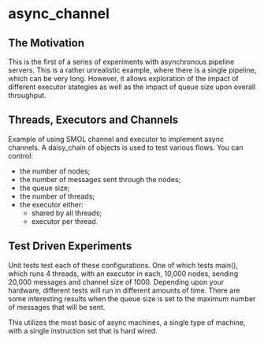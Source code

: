# async_channel

## The Motivation
This is the first of a series of experiments with asynchronous pipeline servers. This is a rather
unrealistic example, where there is a single pipeline, which can be very long. However,
it allows exploration of the impact of different executor stategies as well as the impact
of queue size upon overall throughput.

## Threads, Executors and Channels
Example of using SMOL channel and executor to implement async channels. A daisy_chain
of objects is used to test various flows. You can control:
* the number of nodes;
* the number of messages sent through the nodes;
* the queue size;
* the number of threads;
* the executor either:
  * shared by all threads;
  * executor per thread.

## Test Driven Experiments
Unit tests test each of these configurations. One of which tests main(), which runs 
4 threads, with an executor in each, 10,000 nodes, sending 20,000 messages and channel
size of 1000. Depending upon your hardware, different tests will run in different amounts of time.
There are some interesting results when the queue size is set to the maximum number of messages
that will be sent.

This utilizes the most basic of async machines, a single type of machine, with a single instruction set that is
hard wired.
